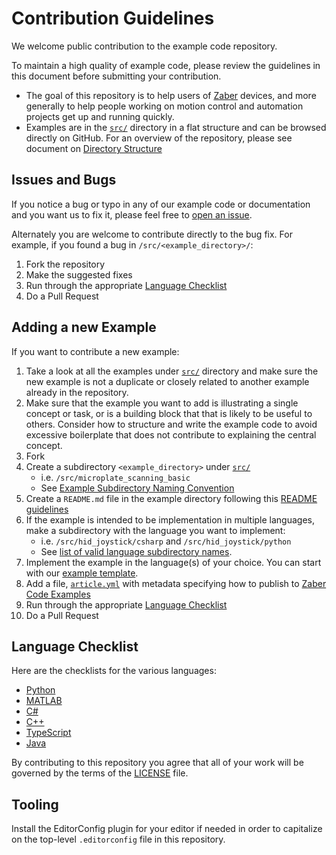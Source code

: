 # Contribution Guidelines

We welcome public contribution to the example code repository.

To maintain a high quality of example code, please review the guidelines in this document
before submitting your contribution.

- The goal of this repository is to help users of [Zaber](https://www.zaber.com) devices,
and more generally to help people working on motion control and automation projects
get up and running quickly.
- Examples are in the [`src/`](../src/) directory in a flat structure and can be browsed directly on GitHub.
For an overview of the repository, please see document on [Directory Structure](directory-structure.md)

## Issues and Bugs

If you notice a bug or typo in any of our example code or documentation and you want us to fix it,
please feel free to [open an issue](https://github.com/zabertech/zaber-examples/issues).

Alternately you are welcome to contribute directly to the bug fix.  For example, if you found a bug
in `/src/<example_directory>/`:

1. Fork the repository
2. Make the suggested fixes
3. Run through the appropriate [Language Checklist](#language-checklist)
4. Do a Pull Request

## Adding a new Example

If you want to contribute a new example:
1. Take a look at all the examples under [`src/`](../src/) directory and make sure the new example
is not a duplicate or closely related to another example already in the repository.
2. Make sure that the example you want to add is illustrating a single concept or task,
or is a building block that that is likely to be useful to others.  Consider how to structure
and write the example code to avoid excessive boilerplate that does not contribute to explaining
the central concept.
3. Fork
4. Create a subdirectory `<example_directory>` under [`src/`](../src/)
    - i.e. `/src/microplate_scanning_basic`
    - See [Example Subdirectory Naming Convention](example-subdirectory-naming.md)
5. Create a `README.md` file in the example directory following this [README guidelines](readme-guidelines.md)
6. If the example is intended to be implementation in multiple languages,
make a subdirectory with the language you want to implement:
    - i.e. `/src/hid_joystick/csharp` and `/src/hid_joystick/python`
    - See [list of valid language subdirectory names](directory-structure.md#language-subdirectories).
7. Implement the example in the language(s) of your choice.
You can start with our [example template](../src/_template/).
8. Add a file, [`article.yml`](article_yml.md) with metadata specifying how to publish to
[Zaber Code Examples](https://software.zaber.com/examples)
9. Run through the appropriate [Language Checklist](#language-checklist)
10. Do a Pull Request

## Language Checklist

Here are the checklists for the various languages:
- [Python](python.md)
- [MATLAB](matlab.md)
- [C#](csharp.md)
- [C++](cpp.md)
- [TypeScript](typescript.md)
- [Java](java.md)

By contributing to this repository you agree that all of your work will be governed by the terms of the [LICENSE](/LICENSE) file.

## Tooling

Install the EditorConfig plugin for your editor if needed in order to capitalize on the top-level `.editorconfig`
file in this repository.

